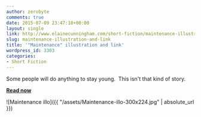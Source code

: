 ```yaml
---
author: zerobyte
comments: true
date: 2015-07-09 23:47:18+00:00
layout: single
link: http://www.elainecunningham.com/short-fiction/maintenance-illustration-and-link/
slug: maintenance-illustration-and-link
title: '"Maintenance" illustration and link'
wordpress_id: 3303
categories:
- Short Fiction
---
```


Some people will do anything to stay young.  This isn't that kind of story.




**[Read now](http://www.evilgirlfriendmedia.com/830/news/maintenance-by-elaine-cunningham/)**


![Maintenance illo]({{ "/assets/Maintenance-illo-300x224.jpg" | absolute_url }})
